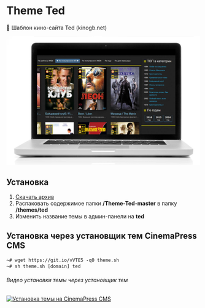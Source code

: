 # Theme Ted
:art: Шаблон кино-сайта Ted (kinogb.net)

![Шаблон кино-сайта Ted (kinogb.net)](https://raw.githubusercontent.com/CinemaPress/Theme-Ted/master/screenshot.jpg "Шаблон кино-сайта Ted (kinogb.net)")

## Установка
1. [Скачать архив](https://github.com/CinemaPress/Theme-Ted/archive/master.zip)
2. Распаковать содержимое папки **/Theme-Ted-master** в папку **/themes/ted**
3. Изменить название темы в админ-панели на **ted**

## Установка через установщик тем CinemaPress CMS
```
~# wget https://git.io/vVTE5 -qO theme.sh
~# sh theme.sh [domain] ted
```
###### Видео установки темы через установщик тем

<a href="https://www.youtube.com/watch?v=ZZQ-UUscx2Y" target="_blank"><img src="https://cinemapress.org/images/admin/theme_player.png" width="600" alt="Установка темы на CinemaPress CMS"/></a>